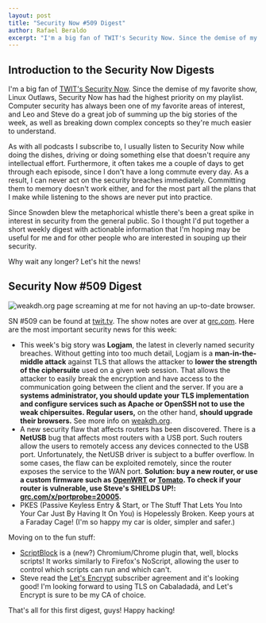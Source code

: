 ```yaml
---
layout: post
title: "Security Now #509 Digest"
author: Rafael Beraldo
excerpt: "I'm a big fan of TWIT's Security Now. Since the demise of my favorite show, Linux Outlaws, Security Now has had the highest priority on my playlist. Computer security has always been one of my favorite areas of interest, so I've decided I'll start to put together an actionable digest after listening to the shows."
---
```


## Introduction to the Security Now Digests

I'm a big fan of [TWIT's Security Now][sn]. Since the demise of my favorite
show, Linux Outlaws, Security Now has had the highest priority on my playlist.
Computer security has always been one of my favorite areas of interest, and
Leo and Steve do a great job of summing up the big stories of the week, as
well as breaking down complex concepts so they're much easier to understand.

As with all podcasts I subscribe to, I usually listen to Security Now while
doing the dishes, driving or doing something else that doesn't require any
intellectual effort. Furthermore, it often takes me a couple of days to get
through each episode, since I don't have a long commute every day. As a
result, I can never act on the security breaches immediately. Committing them
to memory doesn't work either, and for the most part all the plans that I make
while listening to the shows are never put into practice.

Since Snowden blew the metaphorical whistle there's been a great spike in
interest in security from the general public. So I thought I'd put together a
short weekly digest with actionable information that I'm hoping may be useful
for me and for other people who are interested in souping up their security.

Why wait any longer? Let's hit the news!

## Security Now #509 Digest

![weakdh.org page screaming at me for not having an up-to-date
browser.](/assets/images/logjam.png "weakdh.org page screaming at me for not having an
up-to-date browser.")

SN #509 can be found at [twit.tv][sn509]. The show notes are over at
[grc.com][showNotes]. Here are the most important security news for this week:

- This week's big story was **Logjam**, the latest in cleverly named security
  breaches. Without getting into too much detail, Logjam is a
  **man-in-the-middle attack** against TLS that allows the attacker to **lower
  the strength of the ciphersuite** used on a given web session. That allows
  the attacker to easily break the encryption and have access to the
  communication going between the client and the server. If you are a **systems
  administrator, you should update your TLS implementation and configure
  services such as Apache or OpenSSH not to use the weak chipersuites.**
  **Regular users,** on the other hand, **should upgrade their browsers.** See
  more info on [weakdh.org][weakdh].
- A new security flaw that affects routers has been discovered. There is a
  **NetUSB** bug that affects most routers with a USB port. Such routers allow
  the users to remotely access any devices connected to the USB port.
  Unfortunately, the NetUSB driver is subject to a buffer overflow. In some
  cases, the flaw can be exploited remotely, since the router exposes the
  service to the WAN port. **Solution: buy a new router, or use a custom
  firmware such as [OpenWRT][openwrt] or [Tomato][tomato]. To check if your
  router is vulnerable, use Steve's SHIELDS UP!:
  [grc.com/x/portprobe=20005][shieldsUp].**
- PKES (Passive Keyless Entry & Start, or The Stuff That Lets You Into Your
  Car Just By Having It On You) is Hopelessly Broken. Keep yours at a Faraday
  Cage! (I'm so happy my car is older, simpler and safer.)

Moving on to the fun stuff:

- [ScriptBlock][scriptBlock] is a (new?) Chromium/Chrome plugin that, well,
  blocks scripts! It works similarly to Firefox's NoScript, allowing the user
  to control which scripts can run and which can't.
- Steve read the [Let's Encrypt][letsEncrypt] subscriber agreement and it's
  looking good! I'm looking forward to using TLS on Cabaladadá, and Let's
  Encrypt is sure to be my CA of choice.

That's all for this first digest, guys! Happy hacking!

[sn]: http://twit.tv/show/security-now
[sn509]: http://twit.tv/show/security-now/509
[showNotes]: https://www.grc.com/sn/SN-509-Notes.pdf
[weakdh]: https://weakdh.org/
[openwrt]: https://openwrt.org/
[tomato]: http://www.polarcloud.com/tomato
[shieldsUp]: https://www.grc.com/x/portprobe=20005
[scriptBlock]: https://chrome.google.com/webstore/detail/scriptblock/hcdjknjpbnhdoabbngpmfekaecnpajba
[letsEncrypt]: https://letsencrypt.org/
